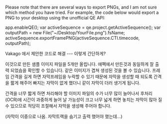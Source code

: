 Please note that there are several ways to export PNGs, and I am not sure which method you have tried. For example, the code below would export a PNG to your desktop using the unofficial QE API:

app.enableQE();
var activeSequence = qe.project.getActiveSequence();
var outputPath = new File("~/Desktop/YourFile.png").fsName;
activeSequence.exportFramePNG(activeSequence.CTI.timecode, outputPath);

Vakago 에서 제안한 코드로 해결 --- 이렇게 간단하게?

이것으로 만든 샘플 이미지 파일을 5개만 올립니다.
애펙에서 만든것과 동일하게 잘 출력 되었슴을 확인할 수 있습니다.
같은 이미지가 겹쳐 생성된 것을 볼 수 있습니다. 
프레임 간격을 길게 하면 자막프레임을 누락할 수 있기 때문에 자막을 생성할 때 
되도록 간격을 짧게 해주어 빠지는 자막이 없게 했더니 같이 자막이 더러 생기게 됩니다.

간격을 너무 짧게 하면 처리해야 할 이미지 파일의 수가 너무 많이 늘어나서 
후처리(OCR)에 시간이 과중하게 늘어 날 가능성이 크고 너무 넓게 하면
놓치는 자막이 많아 질 수 있으므로 적당히 조절해서 자막을 생성해 주어야 합니다.

(자막이 이중으로 나옴. 자막트랙을 숨기고 출력 했어야 했는데...)

